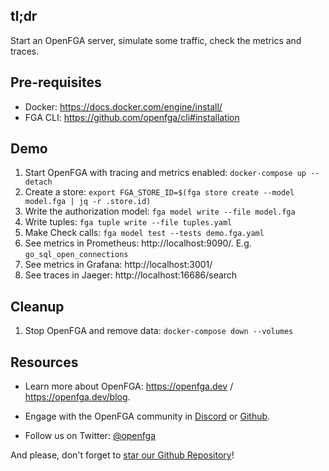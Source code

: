 ## tl;dr

Start an OpenFGA server, simulate some traffic, check the metrics and traces.

## Pre-requisites

- Docker: https://docs.docker.com/engine/install/
- FGA CLI: https://github.com/openfga/cli#installation

## Demo

1. Start OpenFGA with tracing and metrics enabled:
    `docker-compose up --detach`
1. Create a store: 
    `export FGA_STORE_ID=$(fga store create --model model.fga | jq -r .store.id)`
1. Write the authorization model: 
    `fga model write --file model.fga`
1. Write tuples: 
    `fga tuple write --file tuples.yaml`
1. Make Check calls:
    `fga model test --tests demo.fga.yaml`
1. See metrics in Prometheus: http://localhost:9090/. E.g. `go_sql_open_connections`
1. See metrics in Grafana: http://localhost:3001/
1. See traces in Jaeger: http://localhost:16686/search

## Cleanup

1. Stop OpenFGA and remove data: `docker-compose down --volumes`

## Resources

- Learn more about OpenFGA: https://openfga.dev / https://openfga.dev/blog.

- Engage with the OpenFGA community in [Discord](https://discord.gg/8naAwJfWN6) or [Github](https://github.com/openfga/community/tree/main).

- Follow us on Twitter: [@openfga](https://twitter.com/openfga)

And please, don't forget to [star our Github Repository](https://github.com/openfga/openfga)!




